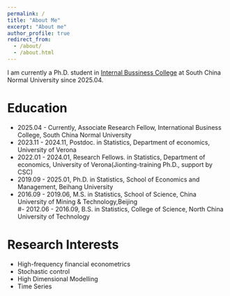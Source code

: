 ```yaml
---
permalink: /
title: "About Me"
excerpt: "About me"
author_profile: true
redirect_from: 
  - /about/
  - /about.html
---
```

  
  I am currently a Ph.D. student in [Internal Bussiness College](http://ibc.scnu.edu.cn/) at South China Normal University since 2025.04.  
  
  




# Education
 - 2025.04 - Currently,  Associate Research Fellow, International Business College, South China Normal University
 - 2023.11 - 2024.11,  Postdoc. in Statistics,  Department of economics,  University of Verona
 - 2022.01 - 2024.01,  Research Fellows. in Statistics,  Department of economics,  University of Verona(Jionting-training Ph.D., support by CSC)  
 - 2019.09 - 2025.01,  Ph.D. in Statistics, School of Economics and Management, Beihang University   
 - 2016.09 - 2019.06,      M.S.  in Statistics, School of Science, China University of Mining & Technology,Beijing   
 #- 2012.06 - 2016.09,      B.S.  in Statistics, College of Science, North China University of Technology   

# Research Interests

- High-frequency financial econometrics
- Stochastic control
- High Dimensional Modelling
- Time Series



